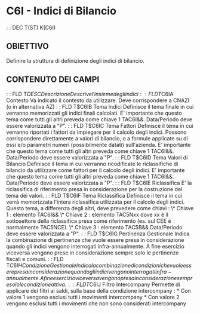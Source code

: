 # C6I - Indici di Bilancio
 :  : DEC T(ST) K(C6I)
## OBIETTIVO
Definire la struttura di definizione degli indici di bilancio.
## CONTENUTO DEI CAMPI
 :  : FLD T$DESC Descrizione
Descrive l'insieme degli indici
 :  : FLD T$C6IA Contesto
Va indicato il contesto da utilizzare. Deve corrispondere a CNAZI (o in alternativa AZ)
 :  : FLD T$C6IB Tema Indici
Definisce il tema finale in cui verranno memorizzati gli indici finali calcolati.
E' importante che questo tema come tutti gli altri preveda come chiave 1 TAC6I&&.
Data/Periodo deve essere valorizzata a "P".
 :  : FLD T$C6IC Tema Fattori
Definisce il tema in cui verranno riportati i fattori da impiegare per il calcolo degli indici. Possono corrispondere direttamente a valori di bilancio, o a formule applicate su di essi e/o parametri numeri (possibilmente datati) sull'azienda.
E' importante che questo tema come tutti gli altri preveda come chiave 1 TAC6I&&.
Data/Periodo deve essere valorizzata a "P".
 :  : FLD T$C6ID Tema Valori di Bilancio
Definisce il tema in cui verranno ricodificate le riclassifiche di bilancio da utilizzare come fattori per il calcolo degli indici.
E' importante che questo tema come tutti gli altri preveda come chiave 1 TAC6I&&.
Data/Periodo deve essere valorizzata a "P".
 :  : FLD T$C6IE Riclassifica
E' la riclassifica di riferimento presa in considerazione per la costruzione del tema dei valori.
 :  : FLD T$C6IF Tema Riclassifica
Definisce il tema in cui verrà memorizzata l'intera riclassifica utilizzata per il calcolo degli indici.
Questo tema, a differenza degli altri, deve prevedere come chiavi : 
\* Chiave 1 :  elemento TAC6I&&
\* Chiave 2 :  elemento TAC5Nxx dove xx è il sottosettore della riclassifica presa come riferimento (es. sul CEE è normalmente TAC5NCE).
\* Chiave 3 :  elemento TAC5B&&
Data/Periodo deve essere valorizzata a "P".
 :  : FLD T$C6IG Pertinenza Gestionale
Indica la combinazione di pertinenze che vuole essere presa in considerazione quando gli indici vengono interrogati infra-annualmente. A fine esercizio viceversa vengono prese in  considerazione sempre solo le pertinenze fiscali e comuni.
 :  : FLD T$C6IH Condizione Gestionale
Indica la combinazione di condizioni che vuole essere presa in considerazione quando gli indici vengono interrogati infra-annualmente. A fine esercizio viceversa vengono presa in  considerazione sempre solo le condizione attiva.
 :  : FLD T$C6IJ Filtro Intercompany
Permette di applicare dei filtri ai saldi, sulla base della condizione intercompany : 
\* Con valore 1 vengono esclusi tutti i movimenti intercompany
\* Con valore 2 vengono esclusi tutti i movimenti che non sono considerati intercompany

